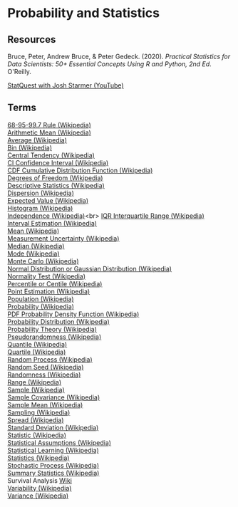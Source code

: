 # Probability and Statistics

## Resources

Bruce, Peter, Andrew Bruce, & Peter Gedeck. (2020). _Practical Statistics for Data Scientists: 50+ Essential Concepts Using R and Python, 2nd Ed_. O'Reilly.<br>

[StatQuest with Josh Starmer (YouTube)](https://www.youtube.com/c/joshstarmer)<br>

## Terms

[68-95-99.7 Rule (Wikipedia)](https://en.wikipedia.org/wiki/68–95–99.7_rule)<br>
[Arithmetic Mean (Wikipedia)](https://en.wikipedia.org/wiki/Arithmetic_mean)<br>
[Average (Wikipedia)](https://en.wikipedia.org/wiki/Arithmetic_mean)<br>
[Bin (Wikipedia)](https://en.wikipedia.org/wiki/Data_binning)<br>
[Central Tendency (Wikipedia)](https://en.wikipedia.org/wiki/Central_tendency)<br>
[CI Confidence Interval (Wikipedia)](https://en.wikipedia.org/wiki/Confidence_interval)<br>
[CDF Cumulative Distribution Function (Wikipedia)](https://en.wikipedia.org/wiki/Cumulative_distribution_function)<br>
[Degrees of Freedom (Wikipedia)](https://en.wikipedia.org/wiki/Degrees_of_freedom_(statistics))<br>
[Descriptive Statistics (Wikipedia)](https://en.wikipedia.org/wiki/Descriptive_statistics)<br>
[Dispersion (Wikipedia)](https://en.wikipedia.org/wiki/Statistical_dispersion)<br>
[Expected Value (Wikipedia)](https://en.wikipedia.org/wiki/Expected_value)<br>
[Histogram (Wikipedia)](https://en.wikipedia.org/wiki/Histogram)<br>
[Independence (Wikipedia)](https://en.wikipedia.org/wiki/Independence_(probability_theory))<br>
[IQR Interquartile Range (Wikipedia)](https://en.wikipedia.org/wiki/Interquartile_range)<br>
[Interval Estimation (Wikipedia)](https://en.wikipedia.org/wiki/Interval_estimation)<br>
[Mean (Wikipedia)](https://en.wikipedia.org/wiki/Arithmetic_mean)<br>
[Measurement Uncertainty (Wikipedia)](https://en.wikipedia.org/wiki/Measurement_uncertainty)<br>
[Median (Wikipedia)](https://en.wikipedia.org/wiki/Median)<br>
[Mode (Wikipedia)](https://en.wikipedia.org/wiki/Mode_(statistics))<br>
[Monte Carlo (Wikipedia)](https://en.wikipedia.org/wiki/Monte_Carlo_method)<br>
[Normal Distribution or Gaussian Distribution (Wikipedia)](https://en.wikipedia.org/wiki/Normal_distribution)<br>
[Normality Test (Wikipedia)](https://en.wikipedia.org/wiki/Normality_test)<br>
[Percentile or Centile (Wikipedia)](https://en.wikipedia.org/wiki/Percentile)<br>
[Point Estimation (Wikipedia)](https://en.wikipedia.org/wiki/Point_estimation)<br>
[Population (Wikipedia)](https://en.wikipedia.org/wiki/Statistical_population)<br>
[Probability (Wikipedia)](https://en.wikipedia.org/wiki/Probability)<br>
[PDF Probability Density Function (Wikipedia)](https://en.wikipedia.org/wiki/Probability_density_function)<br>
[Probability Distribution (Wikipedia)](https://en.wikipedia.org/wiki/Probability_distribution)<br>
[Probability Theory (Wikipedia)](https://en.wikipedia.org/wiki/Probability_theory)<br>
[Pseudorandomness (Wikipedia)](https://en.wikipedia.org/wiki/Pseudorandomness)<br>
[Quantile (Wikipedia)](https://en.wikipedia.org/wiki/Quantile)<br>
[Quartile (Wikipedia)](https://en.wikipedia.org/wiki/Quartile)<br>
[Random Process (Wikipedia)](https://en.wikipedia.org/wiki/Stochastic_process)<br>
[Random Seed (Wikipedia)](https://en.wikipedia.org/wiki/Random_seed)<br>
[Randomness (Wikipedia)](https://en.wikipedia.org/wiki/Randomness)<br>
[Range (Wikipedia)](https://en.wikipedia.org/wiki/Range_(statistics))<br>
[Sample (Wikipedia)](https://en.wikipedia.org/wiki/Sample_(statistics))<br>
[Sample Covariance (Wikipedia)](https://en.wikipedia.org/wiki/Sample_mean_and_covariance)<br>
[Sample Mean (Wikipedia)](https://en.wikipedia.org/wiki/Sample_mean_and_covariance)<br>
[Sampling (Wikipedia)](https://en.wikipedia.org/wiki/Sampling_(statistics))<br>
[Spread (Wikipedia)](https://en.wikipedia.org/wiki/Statistical_dispersion)<br>
[Standard Deviation (Wikipedia)](https://en.wikipedia.org/wiki/Standard_deviation)<br>
[Statistic (Wikipedia)](https://en.wikipedia.org/wiki/Statistic)<br>
[Statistical Assumptions (Wikipedia)](https://en.wikipedia.org/wiki/Statistical_assumption)<br>
[Statistical Learning (Wikipedia)](https://en.wikipedia.org/wiki/Statistical_learning_theory)<br>
[Statistics (Wikipedia)](https://en.wikipedia.org/wiki/Statistics)<br>
[Stochastic Process (Wikipedia)](https://en.wikipedia.org/wiki/Stochastic_process)<br>
[Summary Statistics (Wikipedia)](https://en.wikipedia.org/wiki/Summary_statistics)<br>
Survival Analysis [Wiki](https://en.wikipedia.org/wiki/Survival_analysis)<br>
[Variability (Wikipedia)](https://en.wikipedia.org/wiki/Statistical_dispersion)<br>
[Variance (Wikipedia)](https://en.wikipedia.org/wiki/Variance)<br>
